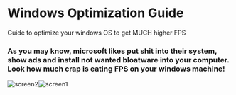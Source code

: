 # Windows Optimization Guide
Guide to optimize your windows OS to get MUCH higher FPS

### As you may know, microsoft likes put shit into their system, show ads and install not wanted bloatware into your computer. Look how much crap is eating FPS on your windows machine!

![screen2](https://github.com/user-attachments/assets/6888b339-08bf-4479-92e0-2480371bbcf1)![screen1](https://github.com/user-attachments/assets/23cdeb29-d33e-42e0-8cbd-de2b6203e2eb)

